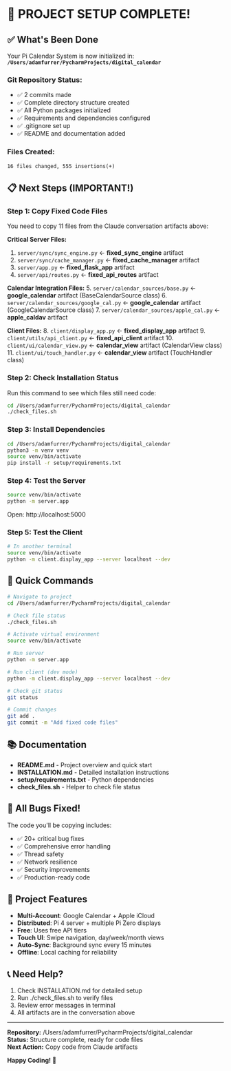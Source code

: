 # 🎉 PROJECT SETUP COMPLETE!

## ✅ What's Been Done

Your Pi Calendar System is now initialized in:
**`/Users/adamfurrer/PycharmProjects/digital_calendar`**

### Git Repository Status:
- ✅ 2 commits made
- ✅ Complete directory structure created
- ✅ All Python packages initialized
- ✅ Requirements and dependencies configured
- ✅ .gitignore set up
- ✅ README and documentation added

### Files Created:
```
16 files changed, 555 insertions(+)
```

## 📋 Next Steps (IMPORTANT!)

### Step 1: Copy Fixed Code Files

You need to copy 11 files from the Claude conversation artifacts above:

**Critical Server Files:**
1. `server/sync/sync_engine.py` ← **fixed_sync_engine** artifact
2. `server/sync/cache_manager.py` ← **fixed_cache_manager** artifact
3. `server/app.py` ← **fixed_flask_app** artifact
4. `server/api/routes.py` ← **fixed_api_routes** artifact

**Calendar Integration Files:**
5. `server/calendar_sources/base.py` ← **google_calendar** artifact (BaseCalendarSource class)
6. `server/calendar_sources/google_cal.py` ← **google_calendar** artifact (GoogleCalendarSource class)
7. `server/calendar_sources/apple_cal.py` ← **apple_caldav** artifact

**Client Files:**
8. `client/display_app.py` ← **fixed_display_app** artifact
9. `client/utils/api_client.py` ← **fixed_api_client** artifact
10. `client/ui/calendar_view.py` ← **calendar_view** artifact (CalendarView class)
11. `client/ui/touch_handler.py` ← **calendar_view** artifact (TouchHandler class)

### Step 2: Check Installation Status

Run this command to see which files still need code:
```bash
cd /Users/adamfurrer/PycharmProjects/digital_calendar
./check_files.sh
```

### Step 3: Install Dependencies

```bash
cd /Users/adamfurrer/PycharmProjects/digital_calendar
python3 -m venv venv
source venv/bin/activate
pip install -r setup/requirements.txt
```

### Step 4: Test the Server

```bash
source venv/bin/activate
python -m server.app
```

Open: http://localhost:5000

### Step 5: Test the Client

```bash
# In another terminal
source venv/bin/activate  
python -m client.display_app --server localhost --dev
```

## 🔧 Quick Commands

```bash
# Navigate to project
cd /Users/adamfurrer/PycharmProjects/digital_calendar

# Check file status
./check_files.sh

# Activate virtual environment
source venv/bin/activate

# Run server
python -m server.app

# Run client (dev mode)
python -m client.display_app --server localhost --dev

# Check git status
git status

# Commit changes
git add .
git commit -m "Add fixed code files"
```

## 📚 Documentation

- **README.md** - Project overview and quick start
- **INSTALLATION.md** - Detailed installation instructions
- **setup/requirements.txt** - Python dependencies
- **check_files.sh** - Helper to check file status

## 🐛 All Bugs Fixed!

The code you'll be copying includes:
- ✅ 20+ critical bug fixes
- ✅ Comprehensive error handling
- ✅ Thread safety
- ✅ Network resilience
- ✅ Security improvements
- ✅ Production-ready code

## 🎯 Project Features

- **Multi-Account**: Google Calendar + Apple iCloud
- **Distributed**: Pi 4 server + multiple Pi Zero displays
- **Free**: Uses free API tiers
- **Touch UI**: Swipe navigation, day/week/month views
- **Auto-Sync**: Background sync every 15 minutes
- **Offline**: Local caching for reliability

## 📞 Need Help?

1. Check INSTALLATION.md for detailed setup
2. Run ./check_files.sh to verify files
3. Review error messages in terminal
4. All artifacts are in the conversation above

---

**Repository:** /Users/adamfurrer/PycharmProjects/digital_calendar  
**Status:** Structure complete, ready for code files  
**Next Action:** Copy code from Claude artifacts  

**Happy Coding! 🚀**
